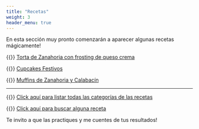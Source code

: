 ```yaml
---
title: "Recetas"
weight: 3
header_menu: true
---
```


En esta sección muy pronto comenzarán a aparecer algunas recetas mágicamente!

{{<icon class="fa fa-hand-o-right">}}&nbsp;[Torta de Zanahoria con frosting de queso crema](recipes/torta_zanahoria_frosting_queso_crema)

{{<icon class="fa fa-hand-o-right">}}&nbsp;[Cupcakes Festivos](recipes/cupcakes_festivos)

{{<icon class="fa fa-hand-o-right">}}&nbsp;[Muffins de Zanahoria y Calabacín](recipes/muffins_zanahoria_calabacin)

__________________________________________
{{<icon class="fa fa-hand-o-right">}}&nbsp;[Click aquí para listar todas las categorías de las recetas](categories)

{{<icon class="fa fa-hand-o-right">}}&nbsp;[Click aquí para buscar alguna receta](search/)


Te invito a que las practiques y me cuentes de tus resultados!






